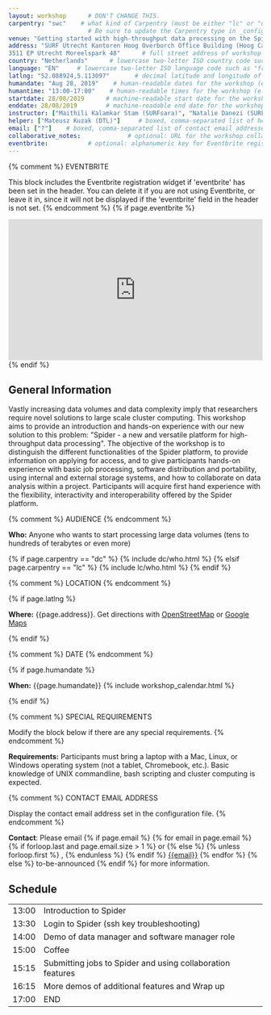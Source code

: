 ```yaml
---
layout: workshop      # DON'T CHANGE THIS.
carpentry: "swc"    # what kind of Carpentry (must be either "lc" or "dc" or "swc").  
                      # Be sure to update the Carpentry type in _config.yml as well.  
venue: "Getting started with high-throughput data processing on the Spider platform"        # brief name of host site without address (e.g., "Euphoric State University")
address: "SURF Utrecht Kantoren Hoog Overborch Office Building (Hoog Catharijne)
3511 EP Utrecht Moreelspark 48"      # full street address of workshop (e.g., "Room A, 123 Forth Street, Blimingen, Euphoria")
country: "Netherlands"      # lowercase two-letter ISO country code such as "fr" (see https://en.wikipedia.org/wiki/ISO_3166-1#Current_codes)
language: "EN"     # lowercase two-letter ISO language code such as "fr" (see https://en.wikipedia.org/wiki/List_of_ISO_639-1_codes)
latlng: "52.088924,5.113097"       # decimal latitude and longitude of workshop venue (e.g., "41.7901128,-87.6007318" - use https://www.latlong.net/)
humandate: "Aug 28, 2019"    # human-readable dates for the workshop (e.g., "Feb 17-18, 2020")
humantime: "13:00-17:00"    # human-readable times for the workshop (e.g., "9:00 am - 4:30 pm")
startdate: 28/08/2019      # machine-readable start date for the workshop in YYYY-MM-DD format like 2015-01-01
enddate: 28/08/2019        # machine-readable end date for the workshop in YYYY-MM-DD format like 2015-01-02
instructor: ["Maithili Kalamkar Stam (SURFsara)", "Natalie Danezi (SURFsara)"] # boxed, comma-separated list of instructors' names as strings, like ["Kay McNulty", "Betty Jennings", "Betty Snyder"]
helper: ["Mateusz Kuzak (DTL)"]     # boxed, comma-separated list of helpers' names, like ["Marlyn Wescoff", "Fran Bilas", "Ruth Lichterman"]
email: ["?"]    # boxed, comma-separated list of contact email addresses for the host, lead instructor, or whoever else is handling questions, like ["marlyn.wescoff@example.org", "fran.bilas@example.org", "ruth.lichterman@example.org"]
collaborative_notes:             # optional: URL for the workshop collaborative notes, e.g. an Etherpad or Google Docs document
eventbrite:           # optional: alphanumeric key for Eventbrite registration, e.g., "1234567890AB" (if Eventbrite is being used)
---
```


{% comment %}
EVENTBRITE

This block includes the Eventbrite registration widget if
'eventbrite' has been set in the header.  You can delete it if you
are not using Eventbrite, or leave it in, since it will not be
displayed if the 'eventbrite' field in the header is not set.
{% endcomment %}
{% if page.eventbrite %}
<iframe
  src="https://www.eventbrite.com/tickets-external?eid={{page.eventbrite}}&ref=etckt"
  frameborder="0"
  width="100%"
  height="280px"
  scrolling="auto">
</iframe>
{% endif %}

<h2 id="general">General Information</h2>

Vastly increasing data volumes and data complexity imply that researchers require novel solutions to large scale cluster computing. This workshop aims to provide an introduction and
hands-on experience with our new solution to this problem: "Spider - a new and versatile platform for high-throughput data processing".
The objective of the workshop is to distinguish the different functionalities of the Spider platform, to provide information on applying for access, and to give participants hands-on experience with basic job processing, software distribution and portability, using internal and external storage systems, and how to collaborate on data analysis within a project. Participants will acquire first hand experience with the flexibility, interactivity and interoperability offered by the Spider platform.

{% comment %}
AUDIENCE
{% endcomment %}

<p id="who">
  <strong>Who:</strong>
  Anyone who wants to start processing large data volumes (tens to hundreds of terabytes or even more)
</p>

{% if page.carpentry == "dc" %}
{% include dc/who.html %}
{% elsif page.carpentry == "lc" %}
{% include lc/who.html %}
{% endif %}

{% comment %}
LOCATION
{% endcomment %}

{% if page.latlng %}
<p id="where">
  <strong>Where:</strong>
  {{page.address}}.
  Get directions with
  <a href="//www.openstreetmap.org/?mlat={{page.latlng | replace:',','&mlon='}}&zoom=16">OpenStreetMap</a>
  or
  <a href="//maps.google.com/maps?q={{page.latlng}}">Google Maps</a>
</p>
{% endif %}

{% comment %}
DATE
{% endcomment %}

{% if page.humandate %}
<p id="when">
  <strong>When:</strong>
  {{page.humandate}}
  {% include workshop_calendar.html %}
</p>
{% endif %}

{% comment %}
SPECIAL REQUIREMENTS

Modify the block below if there are any special requirements.
{% endcomment %}
<p id="requirements">
  <strong>Requirements:</strong> Participants must bring a laptop with a
  Mac, Linux, or Windows operating system (not a tablet, Chromebook, etc.). Basic knowledge of UNIX commandline, bash scripting and cluster computing is expected.

</p>

{% comment %}
CONTACT EMAIL ADDRESS

Display the contact email address set in the configuration file.
{% endcomment %}
<p id="contact">
  <strong>Contact</strong>:
  Please email
  {% if page.email %}
  {% for email in page.email %}
  {% if forloop.last and page.email.size > 1 %}
  or
  {% else %}
  {% unless forloop.first %}
  ,
  {% endunless %}
  {% endif %}
  <a href='mailto:{{email}}'>{{email}}</a>
  {% endfor %}
  {% else %}
  to-be-announced
  {% endif %}
  for more information.
</p>

<h2 id="schedule">Schedule</h2>

<div class="row">
  <div class="col-md-6">
    <table class="table table-striped">
      <tr> <td>13:00</td>  <td>Introduction to Spider</td> </tr>
      <tr> <td>13:30</td>  <td>Login to Spider (ssh key troubleshooting)</td> </tr>
      <tr> <td>14:00</td>  <td>Demo of data manager and software manager role</td> </tr>
      <tr> <td>15:00</td>  <td>Coffee</td> </tr>
      <tr> <td>15:15</td>  <td>Submitting jobs to Spider and using collaboration features</td> </tr>
      <tr> <td>16:15</td>  <td>More demos of additional features and Wrap up</td> </tr>
      <tr> <td>17:00</td>  <td>END</td> </tr>
    </table>
  </div>
</div>


